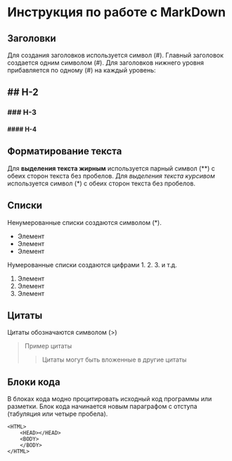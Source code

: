 # Инструкция по работе с MarkDown

## Заголовки
Для создания заголовков используется символ (#). Главный заголовок создается одним символом (#). Для заголовков нижнего уровня прибавляется по одному (#) на каждый уровень:  
## ## H-2
###  ### H-3
#### #### H-4

## Форматирование текста
Для **выделения текста жирным** используется парный символ (**) с обеих сторон текста без пробелов. 
Для *выделения текста курсивом* используется символ (*) с обеих сторон текста без пробелов.

## Списки
Ненумерованные списки создаются символом (*).
* Элемент
* Элемент
* Элемент

Нумерованные списки создаются цифрами 1. 2. 3. и т.д.
1. Элемент
2. Элемент
3. Элемент

## Цитаты
Цитаты обозначаются символом (>)
> Пример цитаты
>> Цитаты могут быть вложенные в другие цитаты

## Блоки кода
В блоках кода модно процитировать исходный код программы или разметки. Блок кода начинается новым параграфом с отступа (табуляция или четыре пробела).

    <HTML>
        <HEAD></HEAD>
        <BODY>
        </BODY>
    </HTML>
